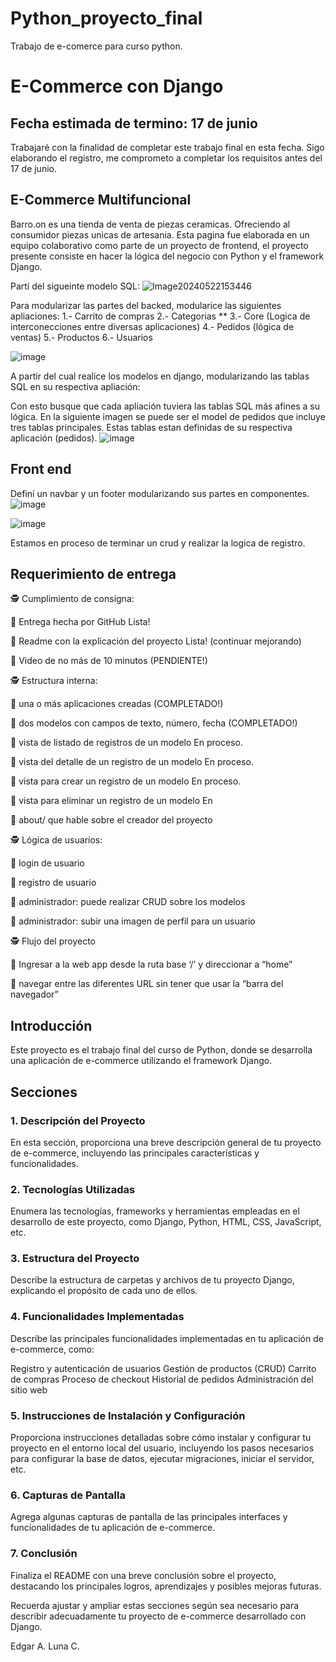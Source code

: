 # Python_proyecto_final
Trabajo de e-comerce para curso python. 

# E-Commerce con Django

## Fecha estimada de termino: 17 de junio

Trabajaré con la finalidad de completar este trabajo final en esta fecha. Sigo elaborando el registro, me comprometo a completar los requisitos antes del 17 de junio.

## E-Commerce Multifuncional

Barro.on es una tienda de venta de piezas ceramicas. Ofreciendo al consumidor piezas unicas de artesania. Esta pagina fue elaborada en un equipo colaborativo como parte de un proyecto de frontend, el proyecto presente consiste en hacer la lógica del negocio con Python y el framework Django.

Partí del sigueinte modelo SQL:
![Image20240522153446](https://github.com/Alej0ArtTech/Python_proyecto_final/assets/139415517/e1f70764-4450-444e-b253-9114a2e64966)

Para modularizar las partes del backed, modularice las siguientes apliaciones: 
1.- Carrito de compras
2.- Categorias **
3.- Core (Logica de interconecciones entre diversas aplicaciones)
4.- Pedidos (lógica de ventas)
5.- Productos
6.- Usuarios


![image](https://github.com/Alej0ArtTech/Python_proyecto_final/assets/139415517/ece80e93-51bd-47ef-8bc5-934ff836557c)

A partir del cual realice los modelos en django, modularizando las tablas SQL en su respectiva apliación:

Con esto busque que cada apliación tuviera las tablas SQL más afines a su lógica. En la siguiente imagen se puede ser el model de pedidos que incluye tres tablas principales. Estas tablas estan definidas de su respectiva aplicación (pedidos).
![image](https://github.com/Alej0ArtTech/Python_proyecto_final/assets/139415517/02d001ed-1a26-4439-8c50-ddb0a80f6346)

## Front end


Definí un navbar y un footer modularizando sus partes en componentes.
![image](https://github.com/Alej0ArtTech/Python_proyecto_final/assets/139415517/f7a3ee6b-c06f-419a-a70d-caf0b6540591)

![image](https://github.com/Alej0ArtTech/Python_proyecto_final/assets/139415517/1390a127-8fbf-404f-b358-fc071b895522)

Estamos en proceso de terminar un crud y realizar la logica de registro.

## Requerimiento de entrega

🕵️ Cumplimiento de consigna:

💫 Entrega hecha por GitHub Lista!

💫 Readme con la explicación del proyecto Lista! (continuar mejorando)

💫 Video de no más de 10 minutos (PENDIENTE!) 

🕵️ Estructura interna:

💫 una o más aplicaciones creadas (COMPLETADO!)

💫 dos modelos con campos de texto, número, fecha (COMPLETADO!)

💫 vista de listado de registros de un modelo En proceso.

💫 vista del detalle de un registro de un modelo En proceso.

💫 vista para crear un registro de un modelo En proceso.

💫 vista para eliminar un registro de un modelo En 

💫 about/ que hable sobre el creador del proyecto

🕵️ Lógica de usuarios:

💫 login de usuario

💫 registro de usuario

💫 administrador: puede realizar CRUD sobre los modelos

💫 administrador: subir una imagen de perfil para un usuario

🕵️ Flujo del proyecto

💫 Ingresar a la web app desde la ruta base ‘/’ y direccionar a “home”

💫 navegar entre las diferentes URL sin tener que usar la “barra del navegador”

## Introducción
Este proyecto es el trabajo final del curso de Python, donde se desarrolla una aplicación de e-commerce utilizando el framework Django.

## Secciones
### 1. Descripción del Proyecto
En esta sección, proporciona una breve descripción general de tu proyecto de e-commerce, incluyendo las principales características y funcionalidades.

### 2. Tecnologías Utilizadas
Enumera las tecnologías, frameworks y herramientas empleadas en el desarrollo de este proyecto, como Django, Python, HTML, CSS, JavaScript, etc.

### 3. Estructura del Proyecto
Describe la estructura de carpetas y archivos de tu proyecto Django, explicando el propósito de cada uno de ellos.

### 4. Funcionalidades Implementadas
Describe las principales funcionalidades implementadas en tu aplicación de e-commerce, como:

Registro y autenticación de usuarios
Gestión de productos (CRUD)
Carrito de compras
Proceso de checkout
Historial de pedidos
Administración del sitio web
### 5. Instrucciones de Instalación y Configuración
Proporciona instrucciones detalladas sobre cómo instalar y configurar tu proyecto en el entorno local del usuario, incluyendo los pasos necesarios para configurar la base de datos, ejecutar migraciones, iniciar el servidor, etc.

### 6. Capturas de Pantalla
Agrega algunas capturas de pantalla de las principales interfaces y funcionalidades de tu aplicación de e-commerce.

### 7. Conclusión
Finaliza el README con una breve conclusión sobre el proyecto, destacando los principales logros, aprendizajes y posibles mejoras futuras.

Recuerda ajustar y ampliar estas secciones según sea necesario para describir adecuadamente tu proyecto de e-commerce desarrollado con Django.

Edgar A. Luna C.
